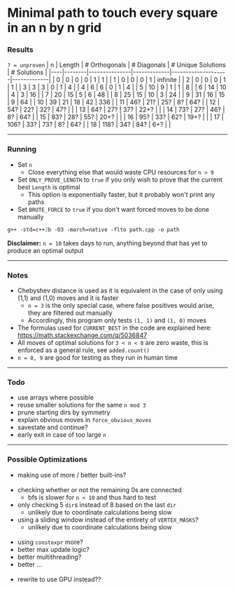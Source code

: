 # Minimal path to touch every square in an n by n grid

### Results
`? = unproven`
| n  | Length | # Orthogonals | # Diagonals | # Unique Solutions | # Solutions |
|----|--------|---------------|-------------|--------------------|-------------|
| 0  | 0      | 0             | 0           | 1                  | 1           |
| 1  | 0      | 0             | 0           | 1                  | infinite    |
| 2  | 0      | 0             | 0           | 1                  | 1           |
| 3  | 3      | 3             | 0           | 1                  | 4           |
| 4  | 6      | 6             | 0           | 1                  | 4           |
| 5  | 10     | 9             | 1           | 1                  | 8           |
| 6  | 14     | 10            | 4           | 3                  | 16          |
| 7  | 20     | 15            | 5           | 6                  | 48          |
| 8  | 25     | 15            | 10          | 3                  | 24          |
| 9  | 31     | 16            | 15          | 9                  | 64          |
| 10 | 39     | 21            | 18          | 42                 | 336         |
| 11 | 46?    | 21?           | 25?         | 8?                 | 64?         |
| 12 | 54?    | 22?           | 32?         | 47?                |             |
| 13 | 64?    | 27?           | 37?         | 22+?               |             |
| 14 | 73?    | 27?           | 46?         | 8?                 | 64?         |
| 15 | 83?    | 28?           | 55?         | 20+?               |             |
| 16 | 95?    | 33?           | 62?         | 19+?               |             |
| 17 | 106?   | 33?           | 73?         | 8?                 | 64?         |
| 18 | 118?   | 34?           | 84?         | 6+?                |             |

---

### Running
- Set `n`
  - Close everything else that would waste CPU resources for `n > 9`
- Set `ONLY_PROVE_LENGTH` to `true` if you only wish to prove that the current best `Length` is optimal
  - This option is exponentially faster, but it probably won't print any paths
- Set `BRUTE_FORCE` to `true` if you don't want forced moves to be done manually
```ps
g++ -std=c++2b -O3 -march=native -flto path.cpp -o path
```
**Disclaimer:** `n = 10` takes days to run, anything beyond that has yet to produce an optimal output

---

### Notes
- Chebyshev distance is used as it is equivalent in the case of only using (1,1) and (1,0) moves and it is faster
  - `n = 3` is the only special case, where false positives would arise, they are filtered out manually
  - Accordingly, this program only tests `(1, 1)` and `(1, 0)` moves
- The formulas used for `CURRENT_BEST` in the code are explained here: https://math.stackexchange.com/q/5036847
- All moves of optimal solutions for `3 < n < 8` are zero waste, this is enforced as a general rule, see `added.count()`
- `n = 8, 9` are good for testing as they run in human time

---

### Todo
- use arrays where possible
- reuse smaller solutions for the same `n mod 3`
- prune starting dirs by symmetry
- explain obvious moves in `force_obvious_moves`
- savestate and continue?
- early exit in case of too large `n`

---

### Possible Optimizations
- making use of more / better built-ins?
  <br><br>
- checking whether or not the remaining 0s are connected
  - bfs is slower for `n < 10` and thus hard to test
- only checking 5 `dir`s instead of 8 based on the last `dir`
  - unlikely due to coordinate calculations being slow
- using a sliding window instead of the entirety of `VERTEX_MASKS`?
  - unlikely due to coordinate calculations being slow
  <br><br>
- using `constexpr` more?
- better max update logic?
- better multithreading?
- better ...
  <br><br>
- rewrite to use GPU instead??

